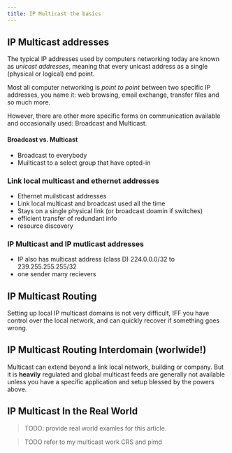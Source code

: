 ```yaml
---
title: IP Multicast the basics
---
```


## IP Multicast addresses

The typical IP addresses used by computers networking today are known
as _unicast addresses_, meaning that every unicast address as a single
(physical or logical) end point.

Most all computer networking is _point to point_ between two specific
IP addresses, you name it: web browsing, email exchange, transfer
files and so much more.

However, there are other more specific forms on communication
available and occasionally used: Broadcast and Multicast.

#### Broadcast vs. Multicast

- Broadcast to everybody
- Muilticast to a select group that have opted-in

### Link local multicast and ethernet addresses

- Ethernet muilsticast addresses
- Link local multicast and broadcast used all the time
- Stays on a single physical link (or broadcast doamin if switches)
- efficient transfer of redundant info
- resource discovery

### IP Multicast and IP mutlicast addresses

- IP also has multicast address (class D) 224.0.0.0/32 to
  239.255.255.255/32
- one sender many recievers
 
## IP Multicast Routing

Setting up local IP multicast domains is not very difficult, IFF you
have control over the local network, and can quickly recover if
something goes wrong.

## IP Multicast Routing Interdomain (worlwide!)

Multicast can extend beyond a link local network, building or
company.  But it is **heavily** regulated and global multicast feeds
are generally not available unless you have a specific application and
setup blessed by the powers above.

## IP Multicast In the Real World

> TODO: provide real world examles for this article.

> TODO refer to my multicast work  CRS and pimd
